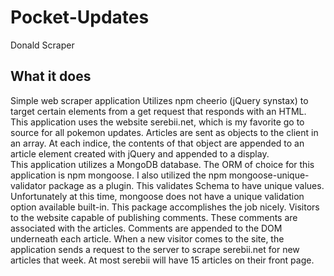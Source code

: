 # Pocket-Updates
Donald Scraper

## What it does
Simple web scraper application
Utilizes npm cheerio (jQuery synstax) to target certain elements from a get request that responds with an HTML.
This application uses the website serebii.net, which is my favorite go to source for all pokemon updates.
Articles are sent as objects to the client in an array. 
At each indice, the contents of that object are appended to an article element created with jQuery and appended to a display.  
This application utilizes a MongoDB database.
The ORM of choice for this application is npm mongoose.
I also utilized the npm mongoose-unique-validator package as a plugin. This validates Schema to have unique values. Unfortunately at this time, mongoose does not have a unique validation option available built-in. This package accomplishes the job nicely.
Visitors to the website capable of publishing comments. These comments are associated with the articles. Comments are appended to the DOM underneath each article. 
When a new visitor comes to the site, the application sends a request to the server to scrape serebii.net for new articles that week. At most serebii will have 15 articles on their front page. 
